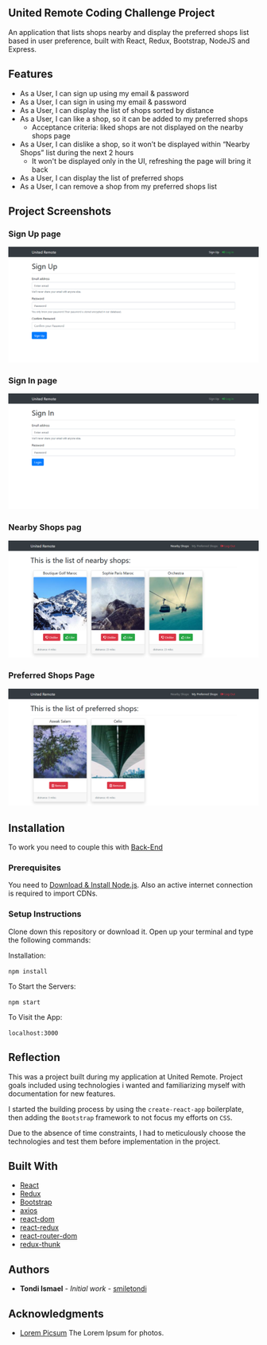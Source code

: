 ## United Remote Coding Challenge Project

An application that lists shops nearby and display the preferred shops list based in user preference, built with React, Redux, Bootstrap, NodeJS and Express.

## Features

* As a User, I can sign up using my email & password
* As a User, I can sign in using my email & password
* As a User, I can display the list of shops sorted by distance
* As a User, I can like a shop, so it can be added to my preferred shops
    * Acceptance criteria: liked shops are not displayed on the nearby shops page
* As a User, I can dislike a shop, so it won’t be displayed within “Nearby Shops” list during the next 2 hours
    * It won't be displayed only in the UI, refreshing the page will bring it back
* As a User, I can display the list of preferred shops
* As a User, I can remove a shop from my preferred shops list

## Project Screenshots

### Sign Up page

![ Sign Up page ](./screenshots/signup.png)

### Sign In page

![ Sign In page ](./screenshots/signin.png)

### Nearby Shops pag

![ Nearby Shops page ](./screenshots/nearbyShops.png)

### Preferred Shops Page

![ Preferred Shops Page ](./screenshots/preferredShops.png)

## Installation 
To work you need to couple this with [Back-End](https://github.com/smiletondi/HF_backEnd)

### Prerequisites

You need to [Download & Install Node.js](https://www.guru99.com/download-install-node-js.html).
Also an active internet connection is required to import CDNs.

###  Setup Instructions

Clone down this repository or download it.
Open up your terminal and type the following commands:

Installation:

`npm install`  

To Start the Servers:

`npm start`  

To Visit the App:

`localhost:3000`  

## Reflection

This was a project built during my application at United Remote. Project goals included using technologies i wanted and familiarizing myself with documentation for new features.  

I started the building process by using the `create-react-app` boilerplate, then adding the `Bootstrap` framework to not focus my efforts on `CSS`.  

Due to the absence of time constraints, I had to meticulously choose the technologies and test them before implementation in the project.


## Built With

* [React](https://reactjs.org/)
* [Redux](https://redux.js.org/)
* [Bootstrap](https://getbootstrap.com/)
* [axios](https://github.com/axios/axios)
* [react-dom](https://reactjs.org/docs/react-dom.html)
* [react-redux](https://redux.js.org/basics/usage-with-react)
* [react-router-dom](https://www.npmjs.com/package/react-router-dom)
* [redux-thunk](https://github.com/reduxjs/redux-thunk)


## Authors

* **Tondi Ismael** - *Initial work* - [smiletondi](https://github.com/smiletondi)

## Acknowledgments

* [Lorem Picsum](https://picsum.photos/)  The Lorem Ipsum for photos.